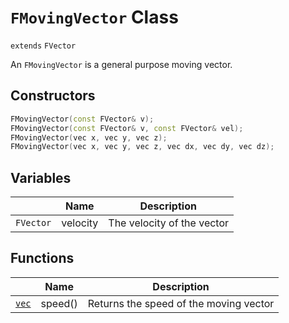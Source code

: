 # `FMovingVector` Class

`extends` `FVector`

An `FMovingVector` is a general purpose moving vector.

## Constructors
```cpp
FMovingVector(const FVector& v);
FMovingVector(const FVector& v, const FVector& vel);
FMovingVector(vec x, vec y, vec z);
FMovingVector(vec x, vec y, vec z, vec dx, vec dy, vec dz);
```

## Variables

|  | Name | Description |
| --- | --- | --- |
| `FVector` | velocity | The velocity of the vector |

## Functions

|  | Name | Description |
| --- | --- | --- |
| [`vec`](./typedefs.md) | speed() | Returns the speed of the moving vector |
